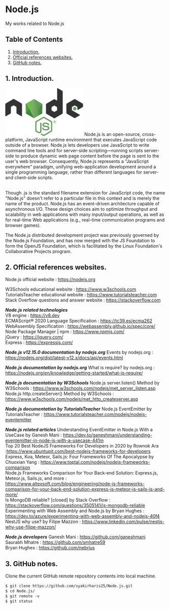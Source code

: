 # Node.js
My works related to Node.js

## Table of Contents
1. [Introduction.](#introduction)
2. [Official references websites.](#references)
3. [GitHub notes.](#github)

<a name="introduction"></a>
## 1. Introduction.
<img src="nodejs.png" height="150"> 
Node.js is an open-source, cross-platform, JavaScript runtime environment that executes JavaScript code outside of a browser. Node.js lets developers use JavaScript to write command line tools and for server-side scripting—running scripts server-side to produce dynamic web page content before the page is sent to the user's web browser. Consequently, Node.js represents a "JavaScript everywhere" paradigm, unifying web-application development around a single programming language, rather than different languages for server- and client-side scripts. <br /><br />

Though .js is the standard filename extension for JavaScript code, the name "Node.js" doesn't refer to a particular file in this context and is merely the name of the product. Node.js has an event-driven architecture capable of asynchronous I/O. These design choices aim to optimize throughput and scalability in web applications with many input/output operations, as well as for real-time Web applications (e.g., real-time communication programs and browser games). <br />

The Node.js distributed development project was previously governed by the Node.js Foundation, and has now merged with the JS Foundation to form the OpenJS Foundation, which is facilitated by the Linux Foundation's Collaborative Projects program.

<a name="references"></a>
## 2. Official references websites. <br />
Node.js official website : https://nodejs.org <br />

W3Schools educational website : https://www.w3schools.com <br />
TutorialsTeacher educational website : https://www.tutorialsteacher.com <br />
Stack Overflow questions and answer website : https://stackoverflow.com <br />

**_Node.js related technologies_** <br />
V8 engine : https://v8.dev <br />
ECMAScript® 2020 Language Specification : https://tc39.es/ecma262 <br />
WebAssembly Specification : https://webassembly.github.io/spec/core/ <br />
Node Package Manager | npm : https://www.npmjs.com/ <br />
jQuery : https://jquery.com/ <br />
Express : https://expressjs.com/ <br />

**_Node.js v12.15.0 documentation by nodejs.org_**
Events by nodejs.org : https://nodejs.org/dist/latest-v12.x/docs/api/events.html <br />

**_Node.js documentation by nodejs.org_**
What is require? by nodejs.org : https://nodejs.org/en/knowledge/getting-started/what-is-require/ <br />

**_Node.js documentation by W3Schools_**
Node.js server.listen() Method by W3Schools : https://www.w3schools.com/nodejs/met_server_listen.asp <br />
Node.js http.createServer() Method by W3Schools : https://www.w3schools.com/nodejs/met_http_createserver.asp <br />

**_Node.js documentation by TutorialsTeacher_**
Node.js EventEmitter by TutorialsTeacher : https://www.tutorialsteacher.com/nodejs/nodejs-eventemitter <br />

**_Node.js related articles_**
Understanding EventEmitter in Node.js With a UseCase by Ganesh Mani : https://dev.to/ganeshmani/understanding-eventemitter-in-node-js-with-a-usecase-441m <br />
Top 20 Best NodeJS Frameworks For Developers in 2020 by Rownok Ara :https://www.ubuntupit.com/best-nodejs-frameworks-for-developers <br />
Express, Koa, Meteor, Sails.js: Four Frameworks Of The Apocalypse by Chuoxian Yang : https://www.toptal.com/nodejs/nodejs-frameworks-comparison <br />
Node.js Frameworks Comparison for Your Back-end Solution: Express.js, Meteor.js, Sails.js, and more : https://www.altexsoft.com/blog/engineering/node-js-frameworks-comparison-for-your-back-end-solution-express-js-meteor-js-sails-js-and-more/ <br />
Is MongoDB reliable? [closed] by Stack Overflow : https://stackoverflow.com/questions/3505141/is-mongodb-reliable <br />
Experimenting with Web Assembly and Node.js by Bryan Hughes : https://dev.to/azure/experimenting-with-web-assembly-and-nodejs-40f4 <br />
NestJS why use? by Filipe Mazzon : https://www.linkedin.com/pulse/nestjs-why-use-filipe-mazzon/ <br />

**_Node.js developers_**
Ganesh Mani : https://github.com/ganeshmani <br />
Saurabh Mhatre : https://github.com/smhatre59 <br />
Bryan Hughes : https://github.com/nebrius <br />

<a name="github"></a>
## 3. GitHub notes.
Clone the current GitHub remote repository contents into local machine.
```
$ git clone https://github.com/syakirharis25/Node.js.git
$ cd Node.js/
$ git remote -v
$ git status
